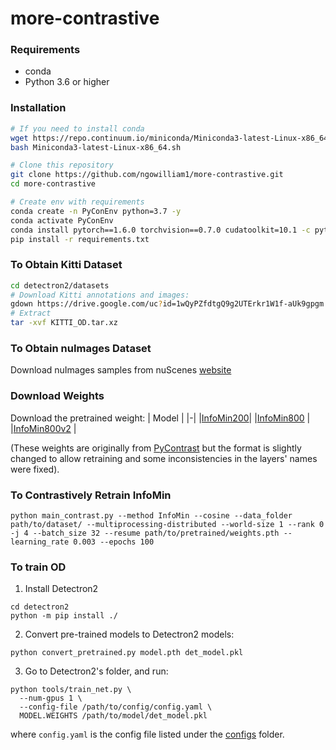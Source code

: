 # more-contrastive

### Requirements

- conda
- Python 3.6 or higher

### Installation

```bash
# If you need to install conda
wget https://repo.continuum.io/miniconda/Miniconda3-latest-Linux-x86_64.sh
bash Miniconda3-latest-Linux-x86_64.sh

# Clone this repository
git clone https://github.com/ngowilliam1/more-contrastive.git
cd more-contrastive 

# Create env with requirements
conda create -n PyConEnv python=3.7 -y
conda activate PyConEnv
conda install pytorch==1.6.0 torchvision==0.7.0 cudatoolkit=10.1 -c pytorch
pip install -r requirements.txt

```

### To Obtain Kitti Dataset
```bash
cd detectron2/datasets
# Download Kitti annotations and images:
gdown https://drive.google.com/uc?id=1wQyPZfdtgQ9g2UTErkr1W1f-aUk9gpgm
# Extract
tar -xvf KITTI_OD.tar.xz
```

### To Obtain nuImages Dataset

Download nuImages samples from nuScenes [website](https://www.nuscenes.org/download)

### Download Weights
Download the pretrained weight:
| Model |
|-|
|[InfoMin200](https://drive.google.com/file/d/10kHOwtlzufZI8wCtqycfQm4EXGlGfrZk/view?usp=sharing)|
|[InfoMin800](https://drive.google.com/file/d/1kOKXSfs_7zJkn4tEhgAUDpjxsXDaqGM3/view?usp=sharing) |
|[InfoMin800v2](https://drive.google.com/file/d/1VBCo5B4Zlc0G2VkA2Wl7qMTwo013wsvM/view?usp=sharing) |

(These weights are originally from [PyContrast](https://github.com/HobbitLong/PyContrast/blob/master/pycontrast/docs/MODEL_ZOO.md) but the format is slightly changed to allow retraining and some inconsistencies in the layers' names were fixed).

### To Contrastively Retrain InfoMin
```
python main_contrast.py --method InfoMin --cosine --data_folder path/to/dataset/ --multiprocessing-distributed --world-size 1 --rank 0 -j 4 --batch_size 32 --resume path/to/pretrained/weights.pth --learning_rate 0.003 --epochs 100
```

### To train OD
1. Install Detectron2
```
cd detectron2
python -m pip install ./
```
2. Convert pre-trained models to Detectron2 models:
```
python convert_pretrained.py model.pth det_model.pkl
```
3. Go to Detectron2's folder, and run:
```
python tools/train_net.py \
  --num-gpus 1 \
  --config-file /path/to/config/config.yaml \
  MODEL.WEIGHTS /path/to/model/det_model.pkl
```
where `config.yaml` is the config file listed under the [configs](detectron2/configs/kitti) folder.
